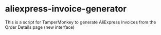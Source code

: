 # aliexpress-invoice-generator
This is a script for TamperMonkey to generate AliExpress Invoices from the Order Details page (new interface)
